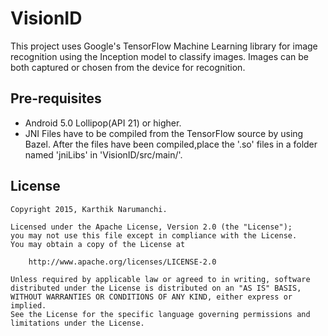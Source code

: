 # VisionID

This project uses Google's TensorFlow Machine Learning library for image recognition using the Inception model to classify images.
Images can be both captured or chosen from the device for recognition.

## Pre-requisites

* Android 5.0 Lollipop(API 21) or higher.
* JNI Files have to be compiled from the TensorFlow source by using Bazel. After the files have been compiled,place the '.so' files in a folder named 'jniLibs' in 'VisionID/src/main/'.

## License

    Copyright 2015, Karthik Narumanchi.

    Licensed under the Apache License, Version 2.0 (the "License");
    you may not use this file except in compliance with the License.
    You may obtain a copy of the License at

        http://www.apache.org/licenses/LICENSE-2.0

    Unless required by applicable law or agreed to in writing, software
    distributed under the License is distributed on an "AS IS" BASIS,
    WITHOUT WARRANTIES OR CONDITIONS OF ANY KIND, either express or implied.
    See the License for the specific language governing permissions and
    limitations under the License.
